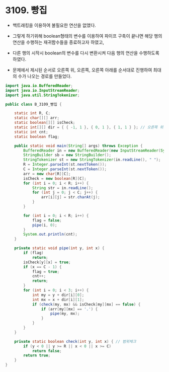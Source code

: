 # 3109. 빵집

- 백트래킹을 이용하여 불필요한 연산을 없앴다.

- 그렇게 하기위해 boolean형태의 변수를 이용하여 파이프 구축이 끝나면 해당 행의 연산을 수행하는 재귀함수들을 종료하고자 하였고,

- 다른 행의 시작시 boolean의 변수를 다시 변환시켜 다음 행의 연산을 수행하도록 하였다.

- 문제에서 제시된 순서로 오른쪽 위, 오른쪽, 오른쪽 아래를 순서대로 진행하여 최대의 수가 나오는 경로를 만들었다.

  

```java
import java.io.BufferedReader;
import java.io.InputStreamReader;
import java.util.StringTokenizer;

public class B_3109_빵집 {

	static int R, C;
	static char[][] arr;
	static boolean[][] isCheck;
	static int[][] dir = { { -1, 1 }, { 0, 1 }, { 1, 1 } }; // 오른쪽 위, 오른쪽, 오른쪽 아래
	static int cnt;
	static boolean flag;

	public static void main(String[] args) throws Exception {
		BufferedReader in = new BufferedReader(new InputStreamReader(System.in));
		StringBuilder sb = new StringBuilder();
		StringTokenizer st = new StringTokenizer(in.readLine(), " ");
		R = Integer.parseInt(st.nextToken());
		C = Integer.parseInt(st.nextToken());
		arr = new char[R][C];
		isCheck = new boolean[R][C];
		for (int i = 0; i < R; i++) {
			String str = in.readLine();
			for (int j = 0; j < C; j++) {
				arr[i][j] = str.charAt(j);
			}
		}

		for (int i = 0; i < R; i++) {
			flag = false;
			pipe(i, 0);
		}
		System.out.println(cnt);
	}

	private static void pipe(int y, int x) {
		if (flag)
			return;
		isCheck[y][x] = true;
		if (x == C - 1) {
			flag = true;
			cnt++;
			return;
		}
		for (int i = 0; i < 3; i++) {
			int my = y + dir[i][0];
			int mx = x + dir[i][1];
			if (check(my, mx) && isCheck[my][mx] == false) {
				if (arr[my][mx] == '.') {
					pipe(my, mx);
				}
			}
		}
	}

	private static boolean check(int y, int x) { // 범위체크
		if (y < 0 || y >= R || x < 0 || x >= C)
			return false;
		return true;
	}
}

```

